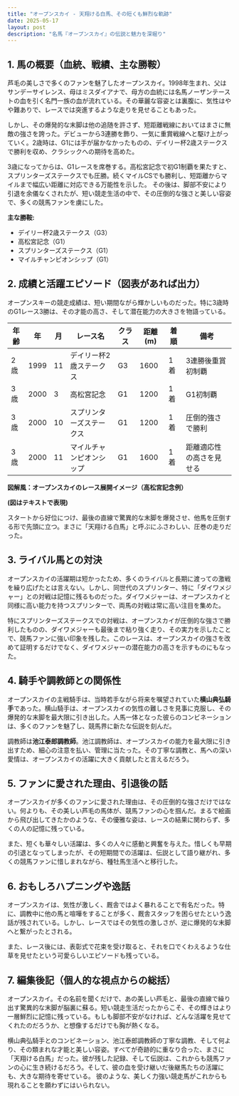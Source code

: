 ```yaml
---
title: "オープンスカイ - 天翔ける白馬、その短くも鮮烈な軌跡"
date: 2025-05-17
layout: post
description: "名馬『オープンスカイ』の伝説と魅力を深堀り"
---
```


## 1. 馬の概要（血統、戦績、主な勝鞍）

芦毛の美しさで多くのファンを魅了したオープンスカイ。1998年生まれ、父はサンデーサイレンス、母はミスダイアナで、母方の血統には名馬ノーザンテーストの血を引く名門一族の血が流れている。その華麗な容姿とは裏腹に、気性はやや難ありで、レースでは突進するような走りを見せることもあった。

しかし、その爆発的な末脚は他の追随を許さず、短距離戦線においてはまさに無敵の強さを誇った。デビューから3連勝を飾り、一気に重賞戦線へと駆け上がっていく。2歳時は、G1には手が届かなかったものの、デイリー杯2歳ステークスで勝利を収め、クラシックへの期待を高めた。

3歳になってからは、G1レースを席巻する。高松宮記念で初G1制覇を果たすと、スプリンターズステークスでも圧勝。続くマイルCSでも勝利し、短距離からマイルまで幅広い距離に対応できる万能性を示した。  その後は、脚部不安により引退を余儀なくされたが、短い競走生活の中で、その圧倒的な強さと美しい容姿で、多くの競馬ファンを虜にした。

**主な勝鞍:**

* デイリー杯2歳ステークス（G3）
* 高松宮記念（G1）
* スプリンターズステークス（G1）
* マイルチャンピオンシップ（G1）


## 2. 成績と活躍エピソード（図表があれば出力）

オープンスキーの競走成績は、短い期間ながら輝かしいものだった。特に3歳時のG1レース3勝は、その才能の高さ、そして潜在能力の大きさを物語っている。

| 年齢 | 年 | 月 | レース名 | クラス | 距離(m) | 着順 | 備考 |
|---|---|---|---|---|---|---|---|
| 2歳 | 1999 | 11 | デイリー杯2歳ステークス | G3 | 1600 | 1着 | 3連勝後重賞初制覇 |
| 3歳 | 2000 | 3 | 高松宮記念 | G1 | 1200 | 1着 | G1初制覇 |
| 3歳 | 2000 | 10 | スプリンターズステークス | G1 | 1200 | 1着 | 圧倒的強さで勝利 |
| 3歳 | 2000 | 11 | マイルチャンピオンシップ | G1 | 1600 | 1着 | 距離適応性の高さを見せる |


**図解風：オープンスカイのレース展開イメージ（高松宮記念例）**

**(図はテキストで表現)**

スタートから好位につけ、最後の直線で驚異的な末脚を爆発させ、他馬を圧倒する形で先頭に立つ。まさに「天翔ける白馬」と呼ぶにふさわしい、圧巻の走りだった。


## 3. ライバル馬との対決

オープンスカイの活躍期は短かったため、多くのライバルと長期に渡っての激戦を繰り広げたとは言えない。しかし、同世代のスプリンター、特に「ダイワメジャー」との対戦は記憶に残るものだった。ダイワメジャーは、オープンスカイと同様に高い能力を持つスプリンターで、両馬の対戦は常に高い注目を集めた。

特にスプリンターズステークスでの対戦は、オープンスカイが圧倒的な強さで勝利したものの、ダイワメジャーも最後まで粘り強く走り、その実力を示したことで、競馬ファンに強い印象を残した。このレースは、オープンスカイの強さを改めて証明するだけでなく、ダイワメジャーの潜在能力の高さを示すものにもなった。


## 4. 騎手や調教師との関係性

オープンスカイの主戦騎手は、当時若手ながら将来を嘱望されていた**横山典弘騎手**であった。横山騎手は、オープンスカイの気性の難しさを見事に克服し、その爆発的な末脚を最大限に引き出した。人馬一体となった彼らのコンビネーションは、多くのファンを魅了し、競馬界に新たな伝説を刻んだ。

調教師は**池江泰郎調教師**。池江調教師は、オープンスカイの能力を最大限に引き出すため、細心の注意を払い、管理に当たった。その丁寧な調教と、馬への深い愛情は、オープンスカイの活躍に大きく貢献したと言えるだろう。


## 5. ファンに愛された理由、引退後の話

オープンスカイが多くのファンに愛された理由は、その圧倒的な強さだけではない。何よりも、その美しい芦毛の馬体が、競馬ファンの心を掴んだ。まるで絵画から飛び出してきたかのような、その優雅な姿は、レースの結果に関わらず、多くの人の記憶に残っている。

また、短くも華々しい活躍は、多くの人々に感動と興奮を与えた。惜しくも早期の引退となってしまったが、その短期間での活躍は、伝説として語り継がれ、多くの競馬ファンに惜しまれながら、種牡馬生活へと移行した。


## 6. おもしろハプニングや逸話

オープンスカイは、気性が激しく、厩舎ではよく暴れることで有名だった。特に、調教中に他の馬と喧嘩をすることが多く、厩舎スタッフを困らせたという逸話が残されている。しかし、レースではその気性の激しさが、逆に爆発的な末脚へと繋がったとされる。

また、レース後には、表彰式で花束を受け取ると、それを口でくわえるような仕草を見せたという可愛らしいエピソードも残っている。


## 7. 編集後記（個人的な視点からの総括）

オープンスカイ。その名前を聞くだけで、あの美しい芦毛と、最後の直線で繰り出す驚異的な末脚が脳裏に蘇る。短い競走生活だったからこそ、その輝きはより一層鮮烈に記憶に残っている。もしも脚部不安がなければ、どんな活躍を見せてくれたのだろうか、と想像するだけでも胸が熱くなる。

横山典弘騎手とのコンビネーション、池江泰郎調教師の丁寧な調教、そして何より、その類まれな才能と美しい容姿。すべてが奇跡的に重なり合った、まさに「天翔ける白馬」だった。彼が残した記録、そして伝説は、これからも競馬ファンの心に生き続けるだろう。そして、彼の血を受け継いだ後継馬たちの活躍にも、大きな期待を寄せている。  彼のような、美しく力強い競走馬がこれからも現れることを願わずにはいられない。
